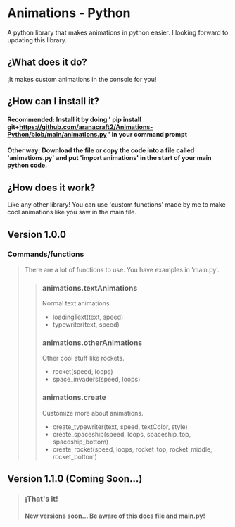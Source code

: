 # Animations - Python
A python library that makes animations in python easier. I looking forward to updating this library.

## ¿What does it do?
¡It makes custom animations in the console for you!
## ¿How can I install it?
#### Recommended: Install it by doing ' pip install git+https://github.com/aranacraft2/Animations-Python/blob/main/animations.py ' in your command prompt
#### Other way: Download the file or copy the code into a file called 'animations.py' and put 'import animations' in the start of your main python code.
## ¿How does it work?
Like any other library! You can use 'custom functions' made by me to make cool animations like you saw in the main file.

## Version 1.0.0
### Commands/functions
> There are a lot of functions to use. You have examples in 'main.py'.
>>### animations.textAnimations
>> Normal text animations.
>>- loadingText(text, speed)
>>- typewriter(text, speed)
>>### animations.otherAnimations
>> Other cool stuff like rockets.
>>- rocket(speed, loops)
>>- space_invaders(speed, loops)
>>### animations.create
>> Customize more about animations.
>>- create_typewriter(text, speed, textColor, style)
>>- create_spaceship(speed, loops, spaceship_top, spaceship_bottom)
>>- create_rocket(speed, loops, rocket_top, rocket_middle, rocket_bottom)
## Version 1.1.0 (Coming Soon...)
>### ¡That's it!
>#### New versions soon... Be aware of this docs file and main.py!
